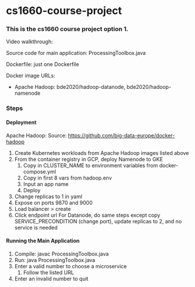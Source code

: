 # cs1660-course-project

### This is the cs1660 course project option 1. ###

Video walkthrough:

Source code for main application: ProcessingToolbox.java

Dockerfile: just one Dockerfile

Docker image URLs: 
* Apache Hadoop: bde2020/hadoop-datanode, bde2020/hadoop-namenode

### Steps ###

#### Deployment #####

Apache Hadoop:
Source: https://github.com/big-data-europe/docker-hadoop
1. Create Kubernetes workloads from Apache Hadoop images listed above
2. From the container registry in GCP, deploy Namenode to GKE
    1. Copy in CLUSTER_NAME to environment variables from docker-compose.yml
    2. Copy in first 8 vars from hadoop.env
    3. Input an app name
    4. Deploy
3. Change replicas to 1 in yaml
4. Expose on ports 9870 and 9000
5. Load balancer > create
6. Click endpoint url
For Datanode, do same steps except copy SERVICE_PRECONDITION (change port), update replicas to 2, and no service is needed

#### Running the Main Application ####
1. Compile: javac ProcessingToolbox.java
2. Run: java ProcessingToolbox.java
3. Enter a valid number to choose a microservice
    1. Follow the listed URL
4. Enter an invalid number to quit

